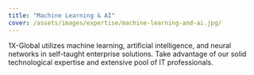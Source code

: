 ```yaml
---
title: "Machine Learning & AI"
cover: /assets/images/expertise/machine-learning-and-ai.jpg/
---
```


1X-Global utilizes machine learning, artificial intelligence, and neural networks in self-taught enterprise solutions. Take advantage of our solid technological expertise and extensive pool of IT professionals.

